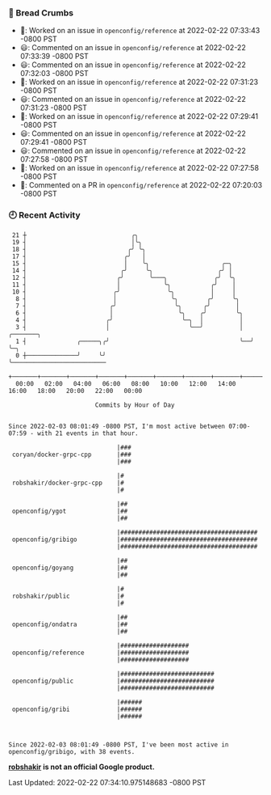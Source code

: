 ### 🍞 Bread Crumbs

 * 👀: Worked on an issue in `openconfig/reference` at 2022-02-22 07:33:43 -0800 PST
 * 😃: Commented on an issue in `openconfig/reference` at 2022-02-22 07:33:39 -0800 PST
 * 😃: Commented on an issue in `openconfig/reference` at 2022-02-22 07:32:03 -0800 PST
 * 👀: Worked on an issue in `openconfig/reference` at 2022-02-22 07:31:23 -0800 PST
 * 😃: Commented on an issue in `openconfig/reference` at 2022-02-22 07:31:23 -0800 PST
 * 👀: Worked on an issue in `openconfig/reference` at 2022-02-22 07:29:41 -0800 PST
 * 😃: Commented on an issue in `openconfig/reference` at 2022-02-22 07:29:41 -0800 PST
 * 😃: Commented on an issue in `openconfig/reference` at 2022-02-22 07:27:58 -0800 PST
 * 👀: Worked on an issue in `openconfig/reference` at 2022-02-22 07:27:58 -0800 PST
 * 💬: Commented on a PR in  `openconfig/reference` at 2022-02-22 07:20:03 -0800 PST

### 🕘 Recent Activity
```
 21 ┼                             ╭╮
 19 ┤                             │╰╮
 18 ┤                            ╭╯ ╰╮
 17 ┤                           ╭╯   │
 15 ┤                           │    ╰╮                    ╭─╮
 14 ┤                          ╭╯     ╰╮                  ╭╯ │
 12 ┤                         ╭╯       ╰───╮             ╭╯  ╰╮
 11 ┤                         │            ╰╮           ╭╯    │
 10 ┤                        ╭╯             ╰╮          │     │
  8 ┤                        │               ╰╮        ╭╯     ╰╮
  7 ┤                       ╭╯                ╰╮      ╭╯       │
  6 ┤                       │                  ╰╮    ╭╯        ╰╮
  4 ┤                      ╭╯                   ╰─╮  │          │
  3 ┤                      │                      ╰──╯          │  ╭───────╮
  1 ┤              ╭─────╮╭╯                                    ╰──╯       ╰─╮
  0 ┼──────────────╯     ╰╯                                                  ╰──────────────────────────
    +───────+───────+───────+───────+───────+───────+───────+───────+───────+───────+───────+───────+────
  00:00   02:00   04:00   06:00   08:00   10:00   12:00   14:00   16:00   18:00   20:00   22:00   00:00   

						Commits by Hour of Day


Since 2022-02-03 08:01:49 -0800 PST, I'm most active between 07:00-07:59 - with 21 events in that hour.

```



```
                              |###
 coryan/docker-grpc-cpp       |###
                              |###

                              |#
 robshakir/docker-grpc-cpp    |#
                              |#

                              |##
 openconfig/ygot              |##
                              |##

                              |######################################
 openconfig/gribigo           |######################################
                              |######################################

                              |##
 openconfig/goyang            |##
                              |##

                              |#
 robshakir/public             |#
                              |#

                              |##
 openconfig/ondatra           |##
                              |##

                              |###################
 openconfig/reference         |###################
                              |###################

                              |##########################
 openconfig/public            |##########################
                              |##########################

                              |######
 openconfig/gribi             |######
                              |######



Since 2022-02-03 08:01:49 -0800 PST, I've been most active in openconfig/gribigo, with 38 events.

```
**[robshakir](mailto:robjs@google.com) is not an official Google product.**  


Last Updated: 2022-02-22 07:34:10.975148683 -0800 PST
